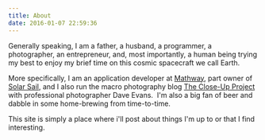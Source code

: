 ```yaml
---
title: About
date: 2016-01-07 22:59:36
---
```


Generally speaking, I am a father, a husband, a programmer, a photographer, an entrepreneur, and, most importantly, a human being trying my best to enjoy my brief time on this cosmic spacecraft we call Earth.

More specifically, I am an application developer at <a href="http://mathway.com" target="_blank">Mathway</a>, part owner of <a href="http://solarsailtech.com" target="_blank">Solar Sail</a>, and I also run the macro photography blog <a href="http://thecloseupproject.com" target="_blank">The Close-Up Project</a> with professional photographer Dave Evans.  I'm also a big fan of beer and dabble in some home-brewing from time-to-time.

This site is simply a place where i'll post about things I'm up to or that I find interesting.